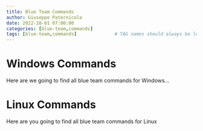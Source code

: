 ```yaml
---
title: Blue Team Commands
author: Giuseppe Paternicola
date: 2022-10-01 07:00:00
categories: [blue-team,commands]
tags: [blue-team,commands]              # TAG names should always be lowercase
---
```


# Windows Commands

Here are we going to find all blue team commands for Windows...



# Linux Commands
Here are you going to find all blue team commands for Linux
